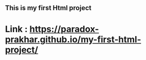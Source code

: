 ## This is my first Html project 
# Link : https://paradox-prakhar.github.io/my-first-html-project/
